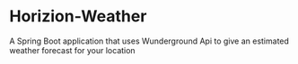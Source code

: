 # Horizion-Weather
 A Spring Boot application that uses Wunderground Api to give an estimated weather forecast for your location
